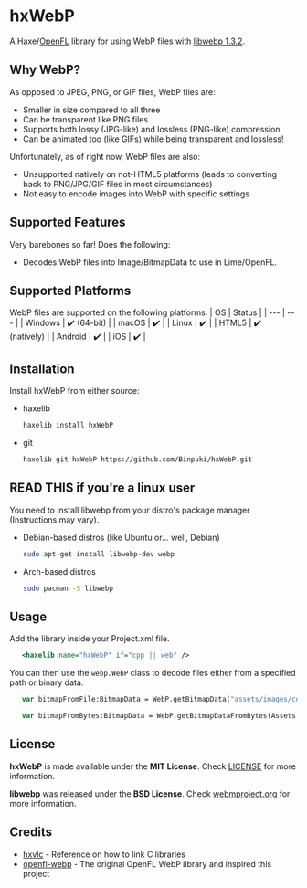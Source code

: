 # hxWebP

A Haxe/[OpenFL](https://www.openfl.org) library for using WebP files with  [libwebp 1.3.2](https://chromium.googlesource.com/webm/libwebp).

## Why WebP?
As opposed to JPEG, PNG, or GIF files, WebP files are:
- Smaller in size compared to all three
- Can be transparent like PNG files
- Supports both lossy (JPG-like) and lossless (PNG-like) compression
- Can be animated too (like GIFs) while being transparent and lossless!

Unfortunately, as of right now, WebP files are also:
- Unsupported natively on not-HTML5 platforms (leads to converting back to PNG/JPG/GIF files in most circumstances)
- Not easy to encode images into WebP with specific settings

## Supported Features
Very barebones so far! Does the following:
- Decodes WebP files into Image/BitmapData to use in Lime/OpenFL.

## Supported Platforms 
WebP files are supported on the following platforms:
| OS | Status |
| --- | --- |
| Windows | ✔️ (64-bit) |
| macOS | ✔️ |
| Linux | ✔️ |
| HTML5 | ✔️ (natively) |
| Android | ✔️ |
| iOS | ✔️ |

## Installation

Install hxWebP from either source:

* haxelib
   ```bash
   haxelib install hxWebP
   ```

* git
   ```bash
   haxelib git hxWebP https://github.com/Binpuki/hxWebP.git
   ```

## READ THIS if you're a linux user

You need to install libwebp from your distro's package manager (Instructions may vary).

* Debian-based distros (like Ubuntu or... well, Debian)
   ```bash
   sudo apt-get install libwebp-dev webp
   ```

* Arch-based distros
   ```bash
   sudo pacman -S libwebp
   ```

## Usage

Add the library inside your Project.xml file.
```xml
   <haxelib name="hxWebP" if="cpp || web" />
```

You can then use the ```webp.WebP``` class to decode files either from a specified path or binary data.
```haxe
   var bitmapFromFile:BitmapData = WebP.getBitmapData("assets/images/coolimage.webp");
```
```haxe
   var bitmapFromBytes:BitmapData = WebP.getBitmapDataFromBytes(Assets.getBytes("assets/images/coolimage.webp"));
```

## License
**hxWebP** is made available under the **MIT License**. Check [LICENSE](./LICENSE) for more information.

**libwebp** was released under the **BSD License**. Check [webmproject.org](https://www.webmproject.org/license/software/) for more information.

## Credits
- [hxvlc](https://github.com/MAJigsaw77/hxvlc) - Reference on how to link C libraries
- [openfl-webp](https://github.com/soywiz-archive/haxe-openfl-webp) - The original OpenFL WebP library and inspired this project
